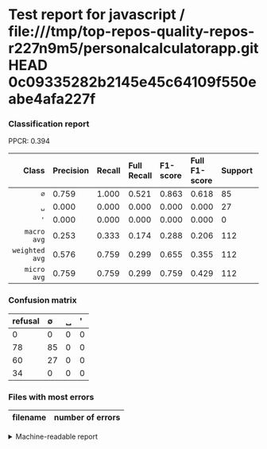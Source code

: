 # Test report for javascript / file:///tmp/top-repos-quality-repos-r227n9m5/personalcalculatorapp.git HEAD 0c09335282b2145e45c64109f550eabe4afa227f

### Classification report

PPCR: 0.394

| Class | Precision | Recall | Full Recall | F1-score | Full F1-score | Support | Full Support | PPCR |
|------:|:----------|:-------|:------------|:---------|:---------|:--------|:-------------|:-----|
| `∅` | 0.759| 1.000| 0.521| 0.863| 0.618| 85| 163| 0.521 |
| `␣` | 0.000| 0.000| 0.000| 0.000| 0.000| 27| 87| 0.310 |
| `'` | 0.000| 0.000| 0.000| 0.000| 0.000| 0| 34| 0.000 |
| `macro avg` | 0.253| 0.333| 0.174| 0.288| 0.206| 112| 284| 0.394 |
| `weighted avg` | 0.576| 0.759| 0.299| 0.655| 0.355| 112| 284| 0.394 |
| `micro avg` | 0.759| 0.759| 0.299| 0.759| 0.429| 112| 284| 0.394 |

### Confusion matrix

|refusal|  ∅| ␣| '| 
|:---|:---|:---|:---|
|0 |0 |0 |0 |
|78 |85 |0 |0 |
|60 |27 |0 |0 |
|34 |0 |0 |0 |

### Files with most errors

| filename | number of errors|
|:----:|:-----|

<details>
    <summary>Machine-readable report</summary>
```json
{
  "cl_report": {"\u0027": {"f1-score": 0.0, "precision": 0.0, "recall": 0.0, "support": 0}, "macro avg": {"f1-score": 0.2876480541455161, "precision": 0.25297619047619047, "recall": 0.3333333333333333, "support": 112}, "micro avg": {"f1-score": 0.7589285714285714, "precision": 0.7589285714285714, "recall": 0.7589285714285714, "support": 112}, "weighted avg": {"f1-score": 0.6549129804205946, "precision": 0.5759725765306122, "recall": 0.7589285714285714, "support": 112}, "\u2205": {"f1-score": 0.8629441624365483, "precision": 0.7589285714285714, "recall": 1.0, "support": 85}, "\u2423": {"f1-score": 0.0, "precision": 0.0, "recall": 0.0, "support": 27}},
  "cl_report_full": {"\u0027": {"f1-score": 0.0, "precision": 0.0, "recall": 0.0, "support": 34}, "macro avg": {"f1-score": 0.20606060606060608, "precision": 0.25297619047619047, "recall": 0.1738241308793456, "support": 284}, "micro avg": {"f1-score": 0.4292929292929293, "precision": 0.7589285714285714, "recall": 0.2992957746478873, "support": 284}, "weighted avg": {"f1-score": 0.3548015364916774, "precision": 0.4355822434607646, "recall": 0.2992957746478873, "support": 284}, "\u2205": {"f1-score": 0.6181818181818183, "precision": 0.7589285714285714, "recall": 0.5214723926380368, "support": 163}, "\u2423": {"f1-score": 0.0, "precision": 0.0, "recall": 0.0, "support": 87}},
  "ppcr": 0.39436619718309857
}
```
</details>
